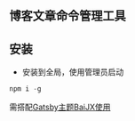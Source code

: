## 博客文章命令管理工具

## 安装

- 安装到全局，使用管理员启动
```powershell
npm i -g
```

需搭配[Gatsby主题BaiJX使用](https://github.com/mostearly/baijx)
